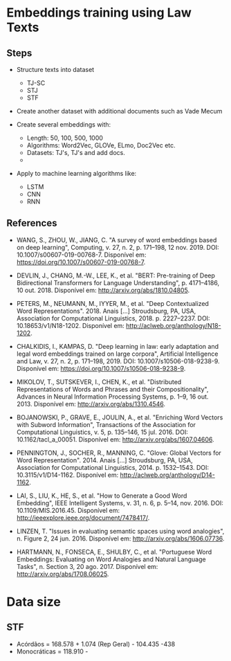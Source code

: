 # Embeddings training using Law Texts

## Steps

- Structure texts into dataset
    - TJ-SC
    - STJ 
    - STF

- Create another dataset with additional documents such as Vade Mecum

- Create several embeddings with:
    - Length:       50, 100, 500, 1000 
    - Algorithms:   Word2Vec, GLOVe, ELmo, Doc2Vec etc.
    - Datasets:     TJ's, TJ's and add docs.
    - 

- Apply to machine learning algorithms like:
    - LSTM
    - CNN
    - RNN
    
## References
- WANG, S., ZHOU, W., JIANG, C. "A survey of word embeddings based on deep learning", Computing, v. 27, n. 2, p. 171–198, 12 nov. 2019. DOI: 10.1007/s00607-019-00768-7. 
Disponível em: https://doi.org/10.1007/s00607-019-00768-7.

- DEVLIN, J., CHANG, M.-W., LEE, K., et al. "BERT: Pre-training of Deep Bidirectional Transformers for Language Understanding", p. 4171–4186, 10 out. 2018. 
Disponível em: http://arxiv.org/abs/1810.04805.

- PETERS, M., NEUMANN, M., IYYER, M., et al. "Deep Contextualized Word Representations". 2018. Anais [...] Stroudsburg, PA, USA, Association for Computational Linguistics, 2018. p. 2227–2237. DOI: 10.18653/v1/N18-1202. 
Disponível em: http://aclweb.org/anthology/N18-1202. 

- CHALKIDIS, I., KAMPAS, D. "Deep learning in law: early adaptation and legal word embeddings trained on large corpora", Artificial Intelligence and Law, v. 27, n. 2, p. 171–198, 2019. DOI: 10.1007/s10506-018-9238-9. 
Disponível em: https://doi.org/10.1007/s10506-018-9238-9.

- MIKOLOV, T., SUTSKEVER, I., CHEN, K., et al. "Distributed Representations of Words and Phrases and their Compositionality", Advances in Neural Information Processing Systems, p. 1–9, 16 out. 2013. 
Disponível em: http://arxiv.org/abs/1310.4546.

- BOJANOWSKI, P., GRAVE, E., JOULIN, A., et al. "Enriching Word Vectors with Subword Information", Transactions of the Association for Computational Linguistics, v. 5, p. 135–146, 15 jul. 2016. DOI: 10.1162/tacl_a_00051. 
Disponível em: http://arxiv.org/abs/1607.04606.

- PENNINGTON, J., SOCHER, R., MANNING, C. "Glove: Global Vectors for Word Representation". 2014. Anais [...] Stroudsburg, PA, USA, Association for Computational Linguistics, 2014. p. 1532–1543. DOI: 10.3115/v1/D14-1162. 
Disponível em: http://aclweb.org/anthology/D14-1162. 

- LAI, S., LIU, K., HE, S., et al. "How to Generate a Good Word Embedding", IEEE Intelligent Systems, v. 31, n. 6, p. 5–14, nov. 2016. DOI: 10.1109/MIS.2016.45. 
Disponível em: http://ieeexplore.ieee.org/document/7478417/.

- LINZEN, T. "Issues in evaluating semantic spaces using word analogies", n. Figure 2, 24 jun. 2016. 
Disponível em: http://arxiv.org/abs/1606.07736.

- HARTMANN, N., FONSECA, E., SHULBY, C., et al. "Portuguese Word Embeddings: Evaluating on Word Analogies and Natural Language Tasks", n. Section 3, 20 ago. 2017. 
Disponível em: http://arxiv.org/abs/1708.06025.

 

 # Data size

 ## STF

 - Acórdãos = 168.578 + 1.074 (Rep Geral) - 104.435 -438
 - Monocráticas = 118.910 - 